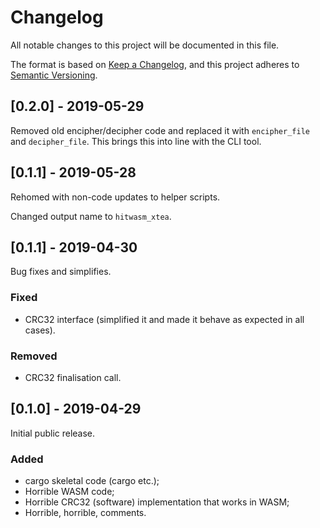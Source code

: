 # Changelog

All notable changes to this project will be documented in this file.

The format is based on [Keep a Changelog](https://keepachangelog.com/en/1.0.0/),
and this project adheres to [Semantic Versioning](https://semver.org/spec/v2.0.0.html).

## [0.2.0] - 2019-05-29

Removed old encipher/decipher code and replaced it with `encipher_file` and `decipher_file`.  This brings this into line with the CLI tool.

## [0.1.1] - 2019-05-28

Rehomed with non-code updates to helper scripts.

Changed output name to `hitwasm_xtea`.

## [0.1.1] - 2019-04-30

Bug fixes and simplifies.

### Fixed

  * CRC32 interface (simplified it and made it behave as expected in all cases).

### Removed

  * CRC32 finalisation call.

## [0.1.0] - 2019-04-29

Initial public release.

### Added

  * cargo skeletal code (cargo etc.);
  * Horrible WASM code;
  * Horrible CRC32 (software) implementation that works in WASM;
  * Horrible, horrible, comments.